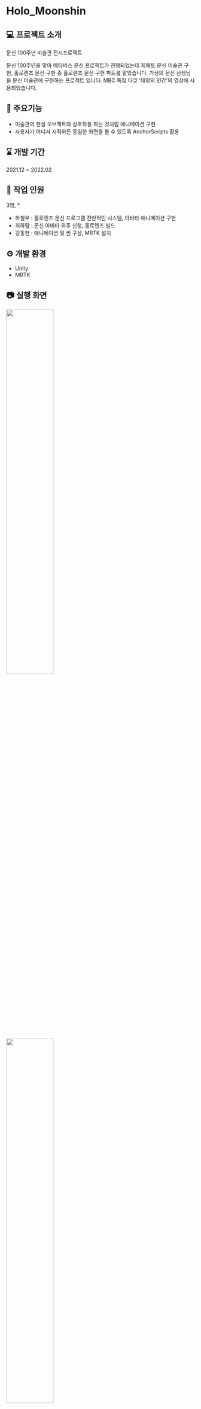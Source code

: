 # Holo_Moonshin 

## 💻 프로젝트 소개
문신 100주년 미술관 전시프로젝트

문신 100주년을 맞아 메타버스 문신 프로젝트가 진행되었는데
제페토 문신 미술관 구현, 홀로렌즈 문신 구현 중 홀로렌즈 문신 구현 파트를 맡았습니다.
가상의 문신 선생님을 문신 미술관에 구현하는 프로젝트 입니다.
MBC 특집 다큐 '태양의 인간'의 영상에 사용되었습니다.


## 📌 주요기능
* 미술관의 현실 오브젝트와 상호작용 하는 것처럼 애니메이션 구현
* 사용자가 어디서 시작하든 동일한 화면을 볼 수 있도록 AnchorScripts 활용



## :hourglass: 개발 기간
2021.12 ~ 2022.02
## 🏃 작업 인원
3명, *
* 하철우 : 홀로렌즈 문신 프로그램 전반적인 시스템, 아바타 애니메이션 구현
* 최하람 : 문신 아바타 외주 신청, 홀로렌즈 빌드
* 강동현 : 애니메이션 및 씬 구상, MRTK 설치

## ⚙️ 개발 환경
* Unity
* MRTK


## :camera: 실행 화면

<img src = "https://user-images.githubusercontent.com/84338927/216109970-77f725ca-fe75-42fb-9e8e-e747ad4d2418.png" width="50%" height="50%">
<img src = "https://user-images.githubusercontent.com/84338927/216110055-3b8bd934-187d-41d7-9227-257a8d3dc532.png" width="50%" height="50%">


## :camera: 작업 사진
<img src = "https://user-images.githubusercontent.com/84338927/216110396-ee995dbd-7e29-4152-b69e-8101fb1dd734.PNG" width="50%" height="50%">
<img src = "https://user-images.githubusercontent.com/84338927/216110528-287c6116-9980-4115-bdb2-553fda7101bb.PNG" width="50%" height="50%">


## 🎥 플레이 영상
[YouTube ⏯️](https://youtu.be/xq9QwuGJtns)

[MBC 다큐멘터리 YouTube ⏯️](https://youtu.be/QA_9r173YjY?t=1510)
